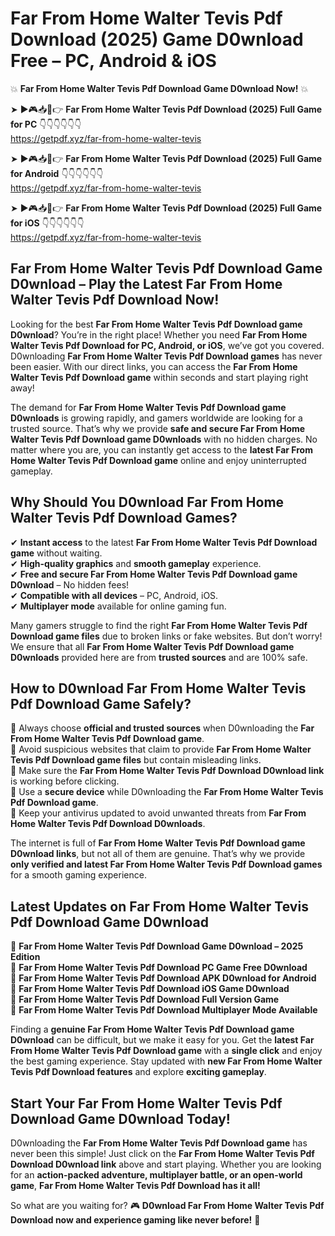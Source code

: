 # Far From Home Walter Tevis Pdf Download (2025) Game D0wnload Free – PC, Android & iOS

💥 **Far From Home Walter Tevis Pdf Download Game D0wnload Now!** 💥  

➤ ►🎮📥📱👉 **Far From Home Walter Tevis Pdf Download (2025) Full Game for PC** 👇👇👇👇👇👇  
https://getpdf.xyz/far-from-home-walter-tevis  

➤ ►🎮📥📱👉 **Far From Home Walter Tevis Pdf Download (2025) Full Game for Android** 👇👇👇👇👇👇  
https://getpdf.xyz/far-from-home-walter-tevis  

➤ ►🎮📥📱👉 **Far From Home Walter Tevis Pdf Download (2025) Full Game for iOS** 👇👇👇👇👇👇  
https://getpdf.xyz/far-from-home-walter-tevis  

## Far From Home Walter Tevis Pdf Download Game D0wnload – Play the Latest Far From Home Walter Tevis Pdf Download Now!

Looking for the best **Far From Home Walter Tevis Pdf Download game D0wnload**? You’re in the right place! Whether you need **Far From Home Walter Tevis Pdf Download for PC, Android, or iOS**, we’ve got you covered. D0wnloading **Far From Home Walter Tevis Pdf Download games** has never been easier. With our direct links, you can access the **Far From Home Walter Tevis Pdf Download game** within seconds and start playing right away!  

The demand for **Far From Home Walter Tevis Pdf Download game D0wnloads** is growing rapidly, and gamers worldwide are looking for a trusted source. That’s why we provide **safe and secure Far From Home Walter Tevis Pdf Download game D0wnloads** with no hidden charges. No matter where you are, you can instantly get access to the **latest Far From Home Walter Tevis Pdf Download game** online and enjoy uninterrupted gameplay.  

## **Why Should You D0wnload Far From Home Walter Tevis Pdf Download Games?**  

✔ **Instant access** to the latest **Far From Home Walter Tevis Pdf Download game** without waiting.  
✔ **High-quality graphics** and **smooth gameplay** experience.  
✔ **Free and secure Far From Home Walter Tevis Pdf Download game D0wnload** – No hidden fees!  
✔ **Compatible with all devices** – PC, Android, iOS.  
✔ **Multiplayer mode** available for online gaming fun.  

Many gamers struggle to find the right **Far From Home Walter Tevis Pdf Download game files** due to broken links or fake websites. But don’t worry! We ensure that all **Far From Home Walter Tevis Pdf Download game D0wnloads** provided here are from **trusted sources** and are 100% safe.  

## **How to D0wnload Far From Home Walter Tevis Pdf Download Game Safely?**  

📌 Always choose **official and trusted sources** when D0wnloading the **Far From Home Walter Tevis Pdf Download game**.  
📌 Avoid suspicious websites that claim to provide **Far From Home Walter Tevis Pdf Download game files** but contain misleading links.  
📌 Make sure the **Far From Home Walter Tevis Pdf Download D0wnload link** is working before clicking.  
📌 Use a **secure device** while D0wnloading the **Far From Home Walter Tevis Pdf Download game**.  
📌 Keep your antivirus updated to avoid unwanted threats from **Far From Home Walter Tevis Pdf Download D0wnloads**.  

The internet is full of **Far From Home Walter Tevis Pdf Download game D0wnload links**, but not all of them are genuine. That’s why we provide **only verified and latest Far From Home Walter Tevis Pdf Download games** for a smooth gaming experience.  

## **Latest Updates on Far From Home Walter Tevis Pdf Download Game D0wnload**  

🔹 **Far From Home Walter Tevis Pdf Download Game D0wnload – 2025 Edition**  
🔹 **Far From Home Walter Tevis Pdf Download PC Game Free D0wnload**  
🔹 **Far From Home Walter Tevis Pdf Download APK D0wnload for Android**  
🔹 **Far From Home Walter Tevis Pdf Download iOS Game D0wnload**  
🔹 **Far From Home Walter Tevis Pdf Download Full Version Game**  
🔹 **Far From Home Walter Tevis Pdf Download Multiplayer Mode Available**  

Finding a **genuine Far From Home Walter Tevis Pdf Download game D0wnload** can be difficult, but we make it easy for you. Get the **latest Far From Home Walter Tevis Pdf Download game** with a **single click** and enjoy the best gaming experience. Stay updated with **new Far From Home Walter Tevis Pdf Download features** and explore **exciting gameplay**.  

## **Start Your Far From Home Walter Tevis Pdf Download Game D0wnload Today!**  

D0wnloading the **Far From Home Walter Tevis Pdf Download game** has never been this simple! Just click on the **Far From Home Walter Tevis Pdf Download D0wnload link** above and start playing. Whether you are looking for an **action-packed adventure, multiplayer battle, or an open-world game**, **Far From Home Walter Tevis Pdf Download has it all!**  

So what are you waiting for? 🎮 **D0wnload Far From Home Walter Tevis Pdf Download now and experience gaming like never before!** 🚀  